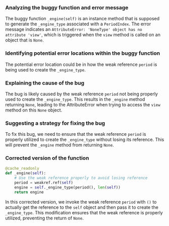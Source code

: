 ### Analyzing the buggy function and error message

The buggy function `_engine(self)` is an instance method that is supposed to generate the `_engine_type` associated with a `PeriodIndex`. The error message indicates an `AttributeError: 'NoneType' object has no attribute 'view'`, which is triggered when the `view` method is called on an object that is `None`.

### Identifying potential error locations within the buggy function

The potential error location could be in how the weak reference `period` is being used to create the `_engine_type`.

### Explaining the cause of the bug

The bug is likely caused by the weak reference `period` not being properly used to create the `_engine_type`. This results in the `_engine` method returning `None`, leading to the AttributeError when trying to access the `view` method on this `None` object.

### Suggesting a strategy for fixing the bug

To fix this bug, we need to ensure that the weak reference `period` is properly utilized to create the `_engine_type` without losing its reference. This will prevent the `_engine` method from returning `None`.

### Corrected version of the function

```python
@cache_readonly
def _engine(self):
    # Use the weak reference properly to avoid losing reference
    period = weakref.ref(self)
    engine = self._engine_type(period(), len(self))
    return engine
```

In this corrected version, we invoke the weak reference `period` with `()` to actually get the reference to the `self` object and then pass it to create the `_engine_type`. This modification ensures that the weak reference is properly utilized, preventing the return of `None`.